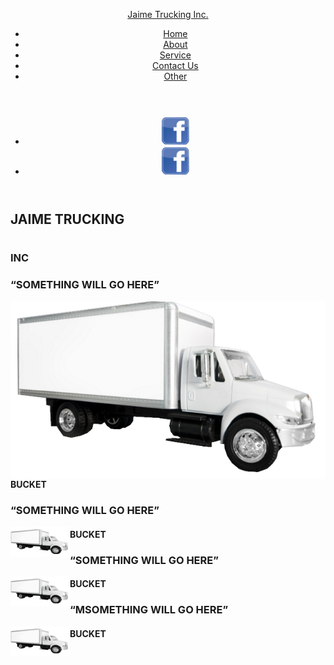 <html lang="en">
 <head>
 <meta http-equiv="Content-Type" content="text/html; charset=utf-8" />
 <title>Jaime Trucking</title>
 <link rel="stylesheet" href="css/style.css"/>
 <script type="text/javascript" src="https://ajax.googleapis.com/ajax/libs/jquery/1.10.2/jquery.min.js"></script>
 <link href='http://fonts.googleapis.com/css?family=Wellfleet' rel='stylesheet' type='text/css'>
 <link href='http://fonts.googleapis.com/css?family=Wellfleet' rel='stylesheet' type='text/css'>
 <link href='http://fonts.googleapis.com/css?family=Arvo:400,700,400italic,700italic' rel='stylesheet' type='text/css'> 
 <link href='http://fonts.googleapis.com/css?family=Oswald' rel='stylesheet' type='text/css'>
 <link href='http://fonts.googleapis.com/css?family=Goudy+Bookletter+1911' rel='stylesheet' type='text/css'>
 <script>
<!----- JQUERY FOR SLIDING NAVIGATION --->   
$(document).ready(function() {
  $('a[href*=#]').each(function() {
    if (location.pathname.replace(/^\//,'') == this.pathname.replace(/^\//,'')
    && location.hostname == this.hostname
    && this.hash.replace(/#/,'') ) {
      var $targetId = $(this.hash), $targetAnchor = $('[name=' + this.hash.slice(1) +']');
      var $target = $targetId.length ? $targetId : $targetAnchor.length ? $targetAnchor : false;
       if ($target) {
         var targetOffset = $target.offset().top;

<!----- JQUERY CLICK FUNCTION REMOVE AND ADD CLASS "ACTIVE" + SCROLL TO THE #DIV--->   
         $(this).click(function() {
            $("#nav li a").removeClass("active");
            $(this).addClass('active');
           $('html, body').animate({scrollTop: targetOffset}, 1000);
           return false;
         });
      }
    }
  });

});
 </script>
</head>

<body>

<!-- HEADER START-->
<header id="header">
<div class="content">

<div id="logo"><a href=""> Jaime Trucking Inc.</a></div>
<nav id="nav">
 <ul>
 <li><a href="#slide1" class="active" title="Next Section" >Home</a></li>
 <li><a href="#slide2" title="Next Section">About</a></li>
 <li><a href="#slide3" title="Next Section">Service</a></li>
 <li><a href="#slide4" title="Next Section">Contact Us</a></li>
 <li><a href="#slide5" title="Next Section">Other</a></li>
 </ul>
</nav>
</div>

</header>

<header id="headersocial">
<div class="social">
<nav id="navsocial">
 <ul>
 
 <li><a href="http://www.facebook.com"> <img src="img/fb.png"></a></li>
 <li><a href="http://www.facebook.com"> <img src="img/fb.png"></a></li>
 </ul>
</nav>
</div>
</header>

<!-- SLIDES START --> 
 <div id="slide1">

 <div class="content">
 <div id="christmas_tree"> </div>
 <div id="snowflakes1"></div>
 <div id="snowflakes2"></div>
 <div id="divider"> </div>
 <h2>JAIME TRUCKING</h2>

 <h1></h1>
 
 <h3>INC </h3>
 <div id="ribbon"></div>
 <div id="new_year"> </div>
 </div> 
 </div> 
 
 <div id="slide2">
 <div class="content" >
 <div class="quotes_container">
 <h3 class="quotes">“SOMETHING WILL GO HERE”</h3>
 <img src="img/jaime1.png" align="left"/> <h4 class="author_name_black">BUCKET </h4>
 </div> 
 </div> 
 </div> 
 <div id="slide3">
 <div class="content">
 <div class="quotes_container">
 <h3 class="quotes">“SOMETHING WILL GO HERE” </h3>
 <img src="img/jaime2.png" align="left"/> <h4 class="author_name_black">BUCKET </h4>
 </div> 
 </div> 
 </div> 
 <div id="slide4">
 <div class="content">
 <div class="quotes_container">
 <h3 class="quotes">“SOMETHING WILL GO HERE” </h3>
 <img src="img/jaime2.png" align="left"/> <h4 class="author_name_white">BUCKET </h4>
 </div> 
 </div> 
 </div> 
 <div id="slide5">
 <div class="content">
 <div class="quotes_container">
 <h3 class="quotes">“MSOMETHING WILL GO HERE” </h3>
 <img src="img/jaime2.png" align="left"/> <h4 class="author_name_black">BUCKET </h4>
 </div> 
 
 </div> 
 </div> 
 <!--- SLIDES END -->
</body>
</html>

